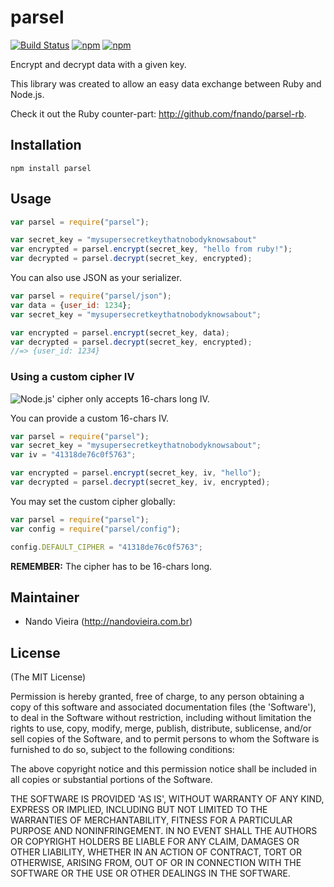 # parsel

[![Build Status](https://travis-ci.org/fnando/parsel-js.svg)](https://travis-ci.org/fnando/parsel-js)
[![npm](https://img.shields.io/npm/dt/parsel.svg)](http://npmjs.com/package/parsel)
[![npm](https://img.shields.io/npm/v/parsel.svg)](http://npmjs.com/package/parsel)

Encrypt and decrypt data with a given key.

This library was created to allow an easy data
exchange between Ruby and Node.js.

Check it out the Ruby counter-part: <http://github.com/fnando/parsel-rb>.

## Installation

    npm install parsel

## Usage

```js
var parsel = require("parsel");

var secret_key = "mysupersecretkeythatnobodyknowsabout"
var encrypted = parsel.encrypt(secret_key, "hello from ruby!");
var decrypted = parsel.decrypt(secret_key, encrypted);
```

You can also use JSON as your serializer.

```js
var parsel = require("parsel/json");
var data = {user_id: 1234};
var secret_key = "mysupersecretkeythatnobodyknowsabout";

var encrypted = parsel.encrypt(secret_key, data);
var decrypted = parsel.decrypt(secret_key, encrypted);
//=> {user_id: 1234}
```

### Using a custom cipher IV

![Node.js' cipher only accepts 16-chars long IV.](http://messages.hellobits.com/warning.svg?message=Node.js'%20cipher%20only%20accepts%2016-chars%20long%20IV.)

You can provide a custom 16-chars IV.

```js
var parsel = require("parsel");
var secret_key = "mysupersecretkeythatnobodyknowsabout";
var iv = "41318de76c0f5763";

var encrypted = parsel.encrypt(secret_key, iv, "hello");
var decrypted = parsel.decrypt(secret_key, iv, encrypted);
```

You may set the custom cipher globally:

```js
var parsel = require("parsel");
var config = require("parsel/config");

config.DEFAULT_CIPHER = "41318de76c0f5763";
```

**REMEMBER:** The cipher has to be 16-chars long.

## Maintainer

- Nando Vieira (<http://nandovieira.com.br>)

## License

(The MIT License)

Permission is hereby granted, free of charge, to any person obtaining
a copy of this software and associated documentation files (the
'Software'), to deal in the Software without restriction, including
without limitation the rights to use, copy, modify, merge, publish,
distribute, sublicense, and/or sell copies of the Software, and to
permit persons to whom the Software is furnished to do so, subject to
the following conditions:

The above copyright notice and this permission notice shall be
included in all copies or substantial portions of the Software.

THE SOFTWARE IS PROVIDED 'AS IS', WITHOUT WARRANTY OF ANY KIND,
EXPRESS OR IMPLIED, INCLUDING BUT NOT LIMITED TO THE WARRANTIES OF
MERCHANTABILITY, FITNESS FOR A PARTICULAR PURPOSE AND NONINFRINGEMENT.
IN NO EVENT SHALL THE AUTHORS OR COPYRIGHT HOLDERS BE LIABLE FOR ANY
CLAIM, DAMAGES OR OTHER LIABILITY, WHETHER IN AN ACTION OF CONTRACT,
TORT OR OTHERWISE, ARISING FROM, OUT OF OR IN CONNECTION WITH THE
SOFTWARE OR THE USE OR OTHER DEALINGS IN THE SOFTWARE.
